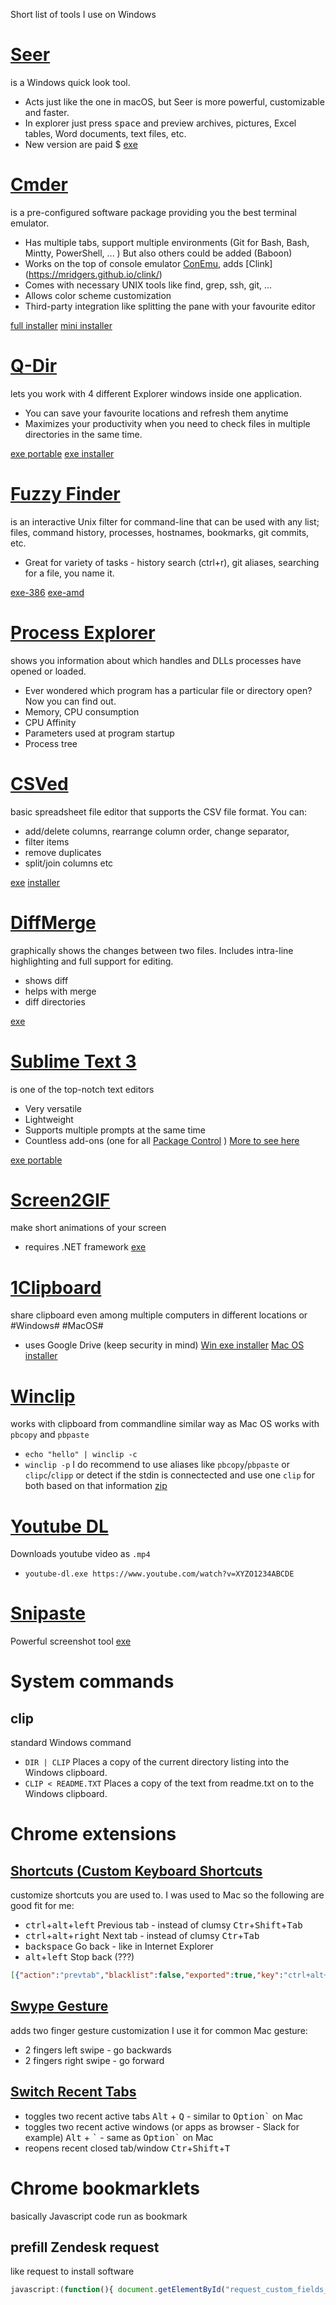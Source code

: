 Short list of tools I use on Windows
# [Seer](http://1218.io/seer/screenshot.html)
is a Windows quick look tool.
* Acts just like the one in macOS, but Seer is more powerful, customizable and faster.
* In explorer just press <kbd>space</kbd> and preview archives, pictures, Excel tables, Word documents, text files, etc.
* New version are paid $
[exe](https://sourceforge.net/projects/ccseer/files/latest/download)
# [Cmder](http://cmder.net/) 
is a pre-configured software package providing you the best terminal emulator.
* Has multiple tabs, support multiple environments (Git for Bash, Bash, Mintty, PowerShell, ... ) But also others could be added (Baboon)
* Works on the top of console emulator [ConEmu](https://conemu.github.io/), adds [Clink] (https://mridgers.github.io/clink/)
* Comes with necessary UNIX tools like find, grep, ssh, git, ...
* Allows color scheme customization
* Third-party integration like splitting the pane with your favourite editor 

[full installer](https://github.com/cmderdev/cmder/releases/download/v1.3.5/cmder.zip)
[mini installer](https://github.com/cmderdev/cmder/releases/download/v1.3.5/cmder_mini.zip)
# [Q-Dir](http://softwareok.com/?seite=Freeware/Q-Dir)
lets you work with 4 different Explorer windows inside one application.
* You can save your favourite locations and refresh them anytime
* Maximizes your productivity when you need to check files in multiple directories in the same time.

[exe portable](https://www.softwareok.com/?Download=Q-Dir&goto=../Download/Q-Dir_Portable_x64.zip)
[exe installer](https://www.softwareok.com/?Download=Q-Dir&goto=../Download/Q-Dir_Installer_x64.zip)
# [Fuzzy Finder](https://github.com/junegunn/fzf)
is an interactive Unix filter for command-line that can be used with any list; files, command history, processes, hostnames, bookmarks, git commits, etc.
* Great for variety of tasks - history search (ctrl+r), git aliases, searching for a file, you name it.

[exe-386](https://github.com/junegunn/fzf-bin/releases/download/0.17.3/fzf-0.17.3-windows_386.zip)
[exe-amd]( https://github.com/junegunn/fzf-bin/releases/download/0.17.3/fzf-0.17.3-windows_amd64.zip)
# [Process Explorer](https://docs.microsoft.com/en-us/sysinternals/downloads/process-explorer)
shows you information about which handles and DLLs processes have opened or loaded.
* Ever wondered which program has a particular file or directory open? Now you can find out. 
* Memory, CPU consumption
* CPU Affinity
* Parameters used at program startup
* Process tree
# [CSVed](http://csved.sjfrancke.nl/index.html)
basic spreadsheet file editor that supports the CSV file format. You can:
* add/delete columns, rearrange column order, change separator, 
* filter items
* remove duplicates
* split/join columns etc

[exe](http://home.hccnet.nl/s.j.francke/csved/CSVed.zip) 
[installer](http://home.hccnet.nl/s.j.francke/csved/csvedsetup.exe)
# [DiffMerge](https://sourcegear.com/diffmerge/)
graphically shows the changes between two files. Includes intra-line highlighting and full support for editing.
* shows diff
* helps with merge
* diff directories

[exe](https://download.sysinternals.com/files/ProcessExplorer.zip)

# [Sublime Text 3](https://download.sysinternals.com/files/ProcessExplorer.zip)
is one of the top-notch text editors
* Very versatile
* Lightweight
* Supports multiple prompts at the same time
* Countless add-ons (one for all [Package Control](https://packagecontrol.io/) )
[More to see here](docs/sublime.md)

[exe portable](https://download.sublimetext.com/Sublime%20Text%20Build%203170%20x64.zip)

# [Screen2GIF](http://www.screentogif.com/)
make short animations of your screen
- requires .NET framework
[exe](http://www.screentogif.com/)

# [1Clipboard](http://1clipboard.io/)
share clipboard even among multiple computers in different locations or 
#Windows# #MacOS#
* uses Google Drive (keep security in mind)
[Win exe installer](http://1clipboard.io/download/windows/1ClipboardSetup.exe)
[Mac OS installer](http://1clipboard.io/download/darwin/1Clipboard.dmg)
# [Winclip](http://dmst.aueb.gr/dds/sw/outwit/winclip.html)
works with clipboard from commandline
similar way as Mac OS works with `pbcopy` and `pbpaste`
* `echo "hello" | winclip -c` 
* `winclip -p`
I do recommend to use aliases like `pbcopy`/`pbpaste` or `clipc`/`clipp` or detect if the stdin is connectected and use one `clip` for both based on that information
[zip](http://dmst.aueb.gr/dds/sw/outwit/outwit-bin-1.25.zip)
# [Youtube DL](http://rg3.github.io/youtube-dl/download.html)
Downloads youtube video as `.mp4`
* `youtube-dl.exe https://www.youtube.com/watch?v=XYZO1234ABCDE`
# [Snipaste](https://www.snipaste.com/)
Powerful screenshot tool
[exe](https://dl.snipaste.com/win-x64)

# System commands
## clip
standard Windows command
* `DIR | CLIP` Places a copy of the current directory listing into the Windows clipboard. 
* `CLIP < README.TXT` Places a copy of the text from readme.txt on to the Windows clipboard.
# Chrome extensions
## [Shortcuts (Custom Keyboard Shortcuts](https://chrome.google.com/webstore/detail/shortkeys-custom-keyboard/logpjaacgmcbpdkdchjiaagddngobkck?utm_source=chrome-app-launcher-info-dialog)
customize shortcuts you are used to. I was used to Mac so the following are good fit for me:
* <kbd>ctrl</kbd>+<kbd>alt</kbd>+<kbd>left</kbd> Previous tab - instead of clumsy <kbd>Ctr</kbd>+<kbd>Shift</kbd>+<kbd>Tab</kbd>
* <kbd>ctrl</kbd>+<kbd>alt</kbd>+<kbd>right</kbd> Next tab - instead of clumsy <kbd>Ctr</kbd>+<kbd>Tab</kbd>
* <kbd>backspace</kbd> Go back - like in Internet Explorer
* <kbd>alt</kbd>+<kbd>left</kbd> Stop back (???)
```json
[{"action":"prevtab","blacklist":false,"exported":true,"key":"ctrl+alt+left","open":false,"sites":"*mail.google.com*","sitesArray":["*mail.google.com*"]},{"action":"nexttab","blacklist":false,"exported":true,"key":"ctrl+alt+right","open":false,"sites":"*mail.google.com*","sitesArray":["*mail.google.com*"]},{"action":"back","blacklist":false,"exported":true,"key":"backspace","open":false,"sites":"*mail.google.com*","sitesArray":["*mail.google.com*"]},{"action":"disable","activeInInputs":true,"blacklist":false,"customName":"stop back","exported":true,"key":"alt+left","open":false,"sites":"*mail.google.com*","sitesArray":["*mail.google.com*"]}]
```
## [Swype Gesture](https://chrome.google.com/webstore/detail/swipe-gesture/mgegfjnccpnkdppohmfgnjalkediapkc?utm_source=chrome-app-launcher-info-dialog)
adds two finger gesture customization
I use it for common Mac gesture:
* 2 fingers left swipe - go backwards
* 2 fingers right swipe - go forward

## [Switch Recent Tabs](https://chrome.google.com/webstore/detail/switch-recent-tabs/odhjcgnlbagjllfbilicalpigimhdcll?utm_source=chrome-app-launcher-info-dialog)

* toggles two recent active tabs <kbd>Alt</kbd> + <kbd>Q</kbd> - similar to <kbd>Option</kbd><kbd>\`</kbd> on Mac
* toggles two recent active windows (or apps as browser - Slack for example) <kbd>Alt</kbd> + <kbd>\`</kbd> - same as <kbd>Option</kbd><kbd>`</kbd> on Mac
* reopens recent closed tab/window <kbd>Ctr</kbd>+<kbd>Shift</kbd>+<kbd>T</kbd>

# Chrome bookmarklets
basically Javascript code run as bookmark
## prefill Zendesk request
like request to install software
```javascript
javascript:(function(){ document.getElementById("request_custom_fields_22718993").value="czech_republic"; document.getElementById("request_custom_fields_29168837").value="of_it"; document.getElementById("request_custom_fields_20963211").value="helpdesk_1"; document.getElementById("request_collaborators_").value="ilya.tarasyuk@4finance.com";}  () )
```
